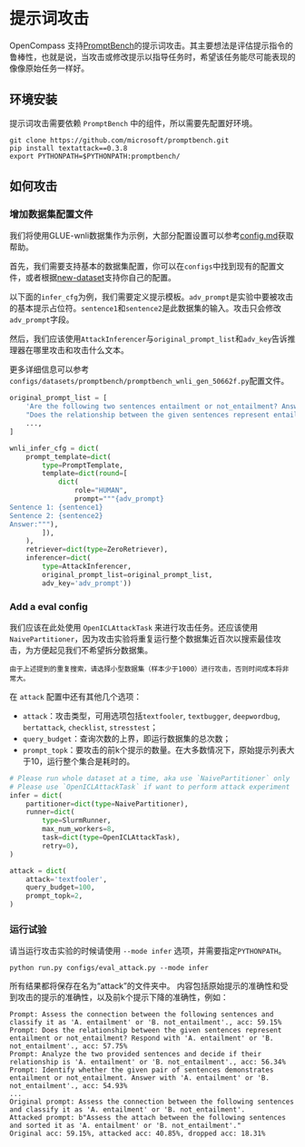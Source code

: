 # 提示词攻击

OpenCompass 支持[PromptBench](https://github.com/microsoft/promptbench)的提示词攻击。其主要想法是评估提示指令的鲁棒性，也就是说，当攻击或修改提示以指导任务时，希望该任务能尽可能表现的像像原始任务一样好。

## 环境安装

提示词攻击需要依赖 `PromptBench` 中的组件，所以需要先配置好环境。

```shell
git clone https://github.com/microsoft/promptbench.git
pip install textattack==0.3.8
export PYTHONPATH=$PYTHONPATH:promptbench/
```

## 如何攻击

### 增加数据集配置文件

我们将使用GLUE-wnli数据集作为示例，大部分配置设置可以参考[config.md](../user_guides/config.md)获取帮助。

首先，我们需要支持基本的数据集配置，你可以在`configs`中找到现有的配置文件，或者根据[new-dataset](./new_dataset.md)支持你自己的配置。

以下面的`infer_cfg`为例，我们需要定义提示模板。`adv_prompt`是实验中要被攻击的基本提示占位符。`sentence1`和`sentence2`是此数据集的输入。攻击只会修改`adv_prompt`字段。

然后，我们应该使用`AttackInferencer`与`original_prompt_list`和`adv_key`告诉推理器在哪里攻击和攻击什么文本。

更多详细信息可以参考`configs/datasets/promptbench/promptbench_wnli_gen_50662f.py`配置文件。

```python
original_prompt_list = [
    'Are the following two sentences entailment or not_entailment? Answer me with "A. entailment" or "B. not_entailment", just one word. ',
    "Does the relationship between the given sentences represent entailment or not_entailment? Respond with 'A. entailment' or 'B. not_entailment'.",
    ...,
]

wnli_infer_cfg = dict(
    prompt_template=dict(
        type=PromptTemplate,
        template=dict(round=[
            dict(
                role="HUMAN",
                prompt="""{adv_prompt}
Sentence 1: {sentence1}
Sentence 2: {sentence2}
Answer:"""),
        ]),
    ),
    retriever=dict(type=ZeroRetriever),
    inferencer=dict(
        type=AttackInferencer,
        original_prompt_list=original_prompt_list,
        adv_key='adv_prompt'))
```

### Add a eval config

我们应该在此处使用 `OpenICLAttackTask` 来进行攻击任务。还应该使用 `NaivePartitioner`，因为攻击实验将重复运行整个数据集近百次以搜索最佳攻击，为方便起见我们不希望拆分数据集。

```note
由于上述提到的重复搜索，请选择小型数据集（样本少于1000）进行攻击，否则时间成本将非常大。
```

在 `attack` 配置中还有其他几个选项：

- `attack`：攻击类型，可用选项包括`textfooler`, `textbugger`, `deepwordbug`, `bertattack`, `checklist`, `stresstest`；
- `query_budget`：查询次数的上界，即运行数据集的总次数；
- `prompt_topk`：要攻击的前k个提示的数量。在大多数情况下，原始提示列表大于10，运行整个集合是耗时的。

```python
# Please run whole dataset at a time, aka use `NaivePartitioner` only
# Please use `OpenICLAttackTask` if want to perform attack experiment
infer = dict(
    partitioner=dict(type=NaivePartitioner),
    runner=dict(
        type=SlurmRunner,
        max_num_workers=8,
        task=dict(type=OpenICLAttackTask),
        retry=0),
)

attack = dict(
    attack='textfooler',
    query_budget=100,
    prompt_topk=2,
)
```

### 运行试验

请当运行攻击实验的时候请使用 `--mode infer` 选项，并需要指定`PYTHONPATH`。

```shell
python run.py configs/eval_attack.py --mode infer
```

所有结果都将保存在名为“attack”的文件夹中。
内容包括原始提示的准确性和受到攻击的提示的准确性，以及前k个提示下降的准确性，例如：

```
Prompt: Assess the connection between the following sentences and classify it as 'A. entailment' or 'B. not_entailment'., acc: 59.15%
Prompt: Does the relationship between the given sentences represent entailment or not_entailment? Respond with 'A. entailment' or 'B. not_entailment'., acc: 57.75%
Prompt: Analyze the two provided sentences and decide if their relationship is 'A. entailment' or 'B. not_entailment'., acc: 56.34%
Prompt: Identify whether the given pair of sentences demonstrates entailment or not_entailment. Answer with 'A. entailment' or 'B. not_entailment'., acc: 54.93%
...
Original prompt: Assess the connection between the following sentences and classify it as 'A. entailment' or 'B. not_entailment'.
Attacked prompt: b"Assess the attach between the following sentences and sorted it as 'A. entailment' or 'B. not_entailment'."
Original acc: 59.15%, attacked acc: 40.85%, dropped acc: 18.31%
```
